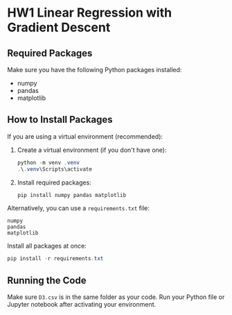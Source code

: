 # HW1 Linear Regression with Gradient Descent

## Required Packages

Make sure you have the following Python packages installed:
- numpy
- pandas
- matplotlib

## How to Install Packages

If you are using a virtual environment (recommended):

1. Create a virtual environment (if you don't have one):
   ```powershell
   python -m venv .venv
   .\.venv\Scripts\activate
   ```
2. Install required packages:
   ```powershell
   pip install numpy pandas matplotlib
   ```

Alternatively, you can use a `requirements.txt` file:

```
numpy
pandas
matplotlib
```

Install all packages at once:
```powershell
pip install -r requirements.txt
```

## Running the Code

Make sure `D3.csv` is in the same folder as your code. Run your Python file or Jupyter notebook after activating your environment.
